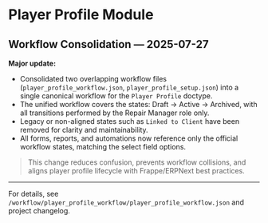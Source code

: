 # Player Profile Module

## Workflow Consolidation — 2025-07-27

**Major update:**
- Consolidated two overlapping workflow files (`player_profile_workflow.json`, `player_profile_setup.json`) into a single canonical workflow for the `Player Profile` doctype.
- The unified workflow covers the states: Draft → Active → Archived, with all transitions performed by the Repair Manager role only.
- Legacy or non-aligned states such as `Linked to Client` have been removed for clarity and maintainability.
- All forms, reports, and automations now reference only the official workflow states, matching the select field options.

> This change reduces confusion, prevents workflow collisions, and aligns player profile lifecycle with Frappe/ERPNext best practices.

---

For details, see `/workflow/player_profile_workflow/player_profile_workflow.json` and project changelog.